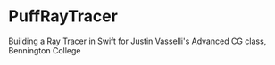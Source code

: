 # PuffRayTracer
Building a Ray Tracer in Swift for Justin Vasselli's Advanced CG class, Bennington College
